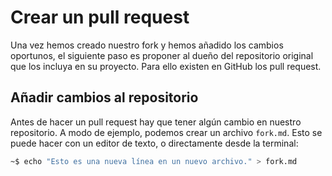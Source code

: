 # Crear un pull request
Una vez hemos creado nuestro fork y hemos añadido los cambios oportunos, el siguiente paso es proponer al dueño del repositorio original que los incluya en su proyecto. Para ello existen en GitHub los pull request.

## Añadir cambios al repositorio
Antes de hacer un pull request hay que tener algún cambio en nuestro repositorio. A modo de ejemplo, podemos crear un archivo `fork.md`. Esto se puede hacer con un editor de texto, o directamente desde la terminal:
```bash
~$ echo "Esto es una nueva línea en un nuevo archivo." > fork.md
```
